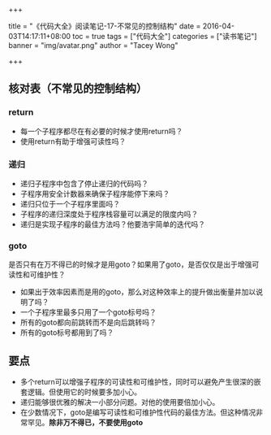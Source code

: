+++

title = "《代码大全》阅读笔记-17-不常见的控制结构"
date = 2016-04-03T14:17:11+08:00
toc = true
tags = ["代码大全"]
categories = ["读书笔记"]
banner = "img/avatar.png"
author = "Tacey Wong"

+++

## 核对表（不常见的控制结构）

### return

+ 每一个子程序都尽在有必要的时候才使用return吗？
+ 使用return有助于增强可读性吗？

### 递归

+ 递归子程序中包含了停止递归的代码吗？
+ 子程序用安全计数器来确保子程序能停下来吗？
+ 递归只位于一个子程序里面吗？
+ 子程序的递归深度处于程序栈容量可以满足的限度内吗？
+ 递归是实现子程序的最佳方法吗？他要浩宇简单的迭代吗？

### goto

是否只有在万不得已的时候才是用goto？如果用了goto，是否仅仅是出于增强可读性和可维护性？
+ 如果出于效率因素而是用的goto，那么对这种效率上的提升做出衡量并加以说明了吗？
+ 一个子程序里最多只用了一个goto标号吗？
+ 所有的goto都向前跳转而不是向后跳转吗？
+ 所有的goto标号都用到了吗？


## 要点

+ 多个return可以增强子程序的可读性和可维护性，同时可以避免产生很深的嵌套逻辑。但使用它的时候要多加小心。
+ 递归能够很优雅的解决一小部分问题。对他的使用要倍加小心。
+ 在少数情况下，goto是编写可读性和可维护性代码的最佳方法。但这种情况非常罕见。**除非万不得已，不要使用goto**
